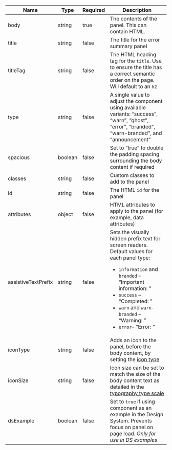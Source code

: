 | Name                | Type    | Required | Description                                                                                                                                                                                                                                                                    |
| ------------------- | ------- | -------- | ------------------------------------------------------------------------------------------------------------------------------------------------------------------------------------------------------------------------------------------------------------------------------ |
| body                | string  | true     | The contents of the panel. This can contain HTML.                                                                                                                                                                                                                              |
| title               | string  | false    | The title for the error summary panel                                                                                                                                                                                                                                          |
| titleTag            | string  | false    | The HTML heading tag for the `title`. Use to ensure the title has a correct semantic order on the page. Will default to an `h2`                                                                                                                                                |
| type                | string  | false    | A single value to adjust the component using available variants: “success”, “warn”, “ghost”, “error”, “branded”, “warn-branded”, and “announcement”                                                                                                                            |
| spacious            | boolean | false    | Set to “true” to double the padding spacing surrounding the body content if required                                                                                                                                                                                           |
| classes             | string  | false    | Custom classes to add to the panel                                                                                                                                                                                                                                             |
| id                  | string  | false    | The HTML `id` for the panel                                                                                                                                                                                                                                                    |
| attributes          | object  | false    | HTML attributes to apply to the panel (for example, data attributes)                                                                                                                                                                                                           |
| assistiveTextPrefix | string  | false    | Sets the visually hidden prefix text for screen readers. Default values for each panel type: <ul><li>`information` and `branded` – “Important information: ”</li><li>`success` – “Completed: ”</li><li>`warn` and `warn-branded` – “Warning: ”</li><li>`error`– “Error: ”</li> |
| iconType            | string  | false    | Adds an icon to the panel, before the body content, by setting the [icon type](/foundations/icons#icon-type)                                                                                                                                                                   |
| iconSize            | string  | false    | Icon size can be set to match the size of the body content text as detailed in the [typography type scale](/foundations/typography/#type-scale)                                                                                                                                |
| dsExample           | boolean | false    | Set to `true` if using component as an example in the Design System. Prevents focus on panel on page load. _Only for use in DS examples_                                                                                                                                       |

